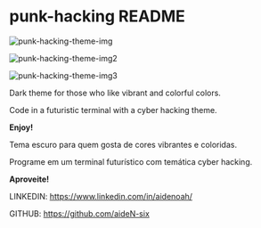# punk-hacking README

![punk-hacking-theme-img](https://github.com/user-attachments/assets/a4d14c8f-8989-4f7a-8e17-ee1f1eea6873)

![punk-hacking-theme-img2](https://github.com/user-attachments/assets/5c66779f-3f6e-40d0-bb6d-d6500ed323b5)

![punk-hacking-theme-img3](https://github.com/user-attachments/assets/796ad502-90bd-4a0c-b8e2-df5989f372d8)

Dark theme for those who like vibrant and colorful colors. 

Code in a futuristic terminal with a cyber hacking theme. 

**Enjoy!**

Tema escuro para quem gosta de cores vibrantes e coloridas. 

Programe em um terminal futurístico com temática cyber hacking. 

**Aproveite!**

LINKEDIN: https://www.linkedin.com/in/aidenoah/

GITHUB: https://github.com/aideN-six
